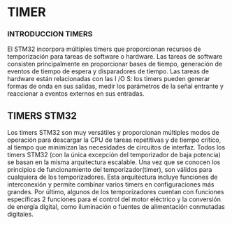 # TIMER  
### INTRODUCCION TIMERS
El STM32 incorpora múltiples timers que proporcionan recursos de temporización para tareas de software o hardware. Las tareas de software consisten principalmente en proporcionar bases de tiempo, generación de eventos de tiempo de espera y disparadores de tiempo. Las tareas de hardware están relacionadas con las I /O S: los timers pueden generar formas de onda en sus salidas, medir los parámetros de la señal entrante y reaccionar a eventos externos en sus entradas.
## TIMERS STM32
Los timers STM32 son muy versátiles y proporcionan múltiples modos de operación para descargar la CPU de tareas repetitivas y de tiempo crítico, al tiempo que minimizan las necesidades de circuitos de interfaz. Todos los timers STM32 (con la única excepción del temporizador de baja potencia) se basan en la misma arquitectura escalable. Una vez que se conocen los principios de funcionamiento del temporizador(timer), son válidos para cualquiera de los temporizadores. Esta arquitectura incluye funciones de interconexión y permite combinar varios timers en configuraciones más grandes. Por último, algunos de los temporizadores cuentan con funciones específicas 2 funciones para el control del motor eléctrico y la conversión de energía digital, como iluminación o fuentes de alimentación conmutadas digitales.
